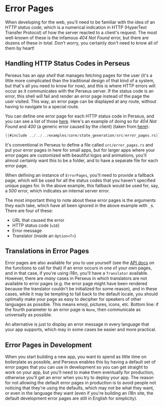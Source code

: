 # Error Pages

When developing for the web, you'll need to be familiar with the idea of an _HTTP status code_, which is a numerical indication in HTTP (HyperText Transfer Protocol) of how the server reacted to a client's request. The most well-known of these is the infamous _404 Not Found_ error, but there are dozens of these in total. Don't worry, you certainly don't need to know all of them by heart!

## Handling HTTP Status Codes in Perseus

Perseus has an _app shell_ that manages fetching pages for the user (it's a little more complicated than the traditional design of that kind of a system, but that's all you need to know for now), and this is where HTTP errors will occur as it communicates with the Perseus server. If the status code is an error, this shell will fail and render an error page instead of the page the user visited. This way, an error page can be displayed at any route, without having to navigate to a special route.

You can define one error page for each HTTP status code in Perseus, and you can see a list of those [here](https://httpstatuses.com). Here's an example of doing so for _404 Not Found_ and _400_ (a generic error caused by the client) (taken from [here](https://github.com/framesurge/perseus/tree/main/examples/core/state_generation/src/error_pages.rs)):

```rust
{{#include ../../../examples/core/state_generation/src/error_pages.rs}}
```

It's conventional in Perseus to define a file called `src/error_pages.rs` and put your error pages in here for small apps, but for larger apps where your error pages are customized with beautiful logos and animations, you'll almost certainly want this to be a folder, and to have a separate file for each error page.

When defining an instance of `ErrorPages`, you'll need to provide a fallback page, which will be used for all the status codes that you haven't specified unique pages for. In the above example, this fallback would be used for, say, a _500_ error, which indicates an internal server error.

The most important thing to note about these error pages is the arguments they each take, which have all been ignored in the above example with `_`s. There are four of these:

-   URL that caused the error
-   HTTP status code (`u16`)
-   Error message
-   Translator (inside an `Option<T>`)

## Translations in Error Pages

Error pages are also available for you to use yourself (see the [API docs](https://docs.rs/perseus) on the functions to call for that) if an error occurs in one of your own pages, and in that case, if you're using i18n, you'll have a `Translator` available. However, there are _many_ cases in Perseus in which translators are not available to error pages (e.g. the error page might have been rendered because the translator couldn't be initialized for some reason), and in these cases, while it may be tempting to fall back to the default locale, you should optimally make your page as easy to decipher for speakers of other languages as possible. This means emoji, pictures, icons, etc. Bottom line: if the fourth parameter to an error page is `None`, then communicate as universally as possible.

An alternative is just to display an error message in every language that your app supports, which may in some cases be easier and more practical.

## Error Pages in Development

When you start building a new app, you want to spend as little time on boilerplate as possible, and Perseus enables this by having a default set of error pages that you can use in development so you can get straight to work on your app, but you'll need to make them eventually for production, otherwise you'll get an error when you try to deploy your app. The reason for not allowing the default error pages in production is to avoid people not noticing that they're using the defaults, which may not be what they want, or even in the language they want (even if you're building an i18n site, the default development error pages are still in English for simplicity).

